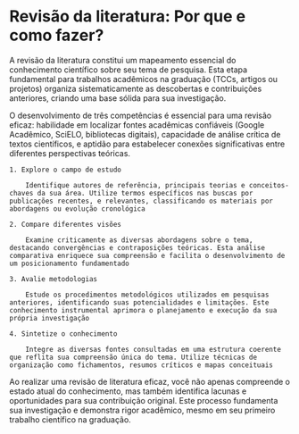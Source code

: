 # Revisão da literatura: Por que e como fazer?

A revisão da literatura constitui um mapeamento essencial do conhecimento científico sobre seu tema de pesquisa. Esta etapa fundamental para trabalhos acadêmicos na graduação (TCCs, artigos ou projetos) organiza sistematicamente as descobertas e contribuições anteriores, criando uma base sólida para sua investigação.

O desenvolvimento de três competências é essencial para uma revisão eficaz: habilidade em localizar fontes acadêmicas confiáveis (Google Acadêmico, SciELO, bibliotecas digitais), capacidade de análise crítica de textos científicos, e aptidão para estabelecer conexões significativas entre diferentes perspectivas teóricas.

    1. Explore o campo de estudo

        Identifique autores de referência, principais teorias e conceitos-chaves da sua área. Utilize termos específicos nas buscas por publicações recentes, e relevantes, classificando os materiais por abordagens ou evolução cronológica

    2. Compare diferentes visões

        Examine criticamente as diversas abordagens sobre o tema, destacando convergências e contraposições teóricas. Esta análise comparativa enriquece sua compreensão e facilita o desenvolvimento de um posicionamento fundamentado

    3. Avalie metodologias

        Estude os procedimentos metodológicos utilizados em pesquisas anteriores, identificando suas potencialidades e limitações. Este conhecimento instrumental aprimora o planejamento e execução da sua própria investigação

    4. Sintetize o conhecimento

        Integre as diversas fontes consultadas em uma estrutura coerente que reflita sua compreensão única do tema. Utilize técnicas de organização como fichamentos, resumos críticos e mapas conceituais

Ao realizar uma revisão de literatura eficaz, você não apenas compreende o estado atual do conhecimento, mas também identifica lacunas e oportunidades para sua contribuição original. Este processo fundamenta sua investigação e demonstra rigor acadêmico, mesmo em seu primeiro trabalho científico na graduação.